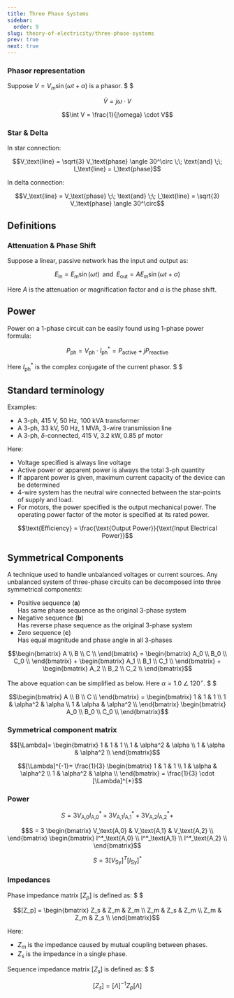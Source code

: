 ```yaml
---
title: Three Phase Systems
sidebar:
  order: 9
slug: theory-of-electricity/three-phase-systems
prev: true
next: true
---
```


### Phasor representation

Suppose $V = V_m \sin{(\omega t + \alpha)}$ is a phasor. $ $

```math
\dot{V} = j\omega \cdot V
```

```math
\int V = \frac{1}{j\omega} \cdot V
```

### Star & Delta

In star connection:

```math
V_\text{line} = \sqrt{3} V_\text{phase} \angle 30^\circ \;\; \text{and} \;\; I_\text{line} = I_\text{phase}
```

In delta connection:

```math
V_\text{line} = V_\text{phase} \;\; \text{and} \;\; I_\text{line} = \sqrt{3} V_\text{phase} \angle 30^\circ
```

## Definitions

### Attenuation & Phase Shift

Suppose a linear, passive network has the input and output as:

```math
E_\text{in} = E_m \sin{(\omega t)}\;\; \text{and} \;\;E_\text{out} = A E_m \sin{(\omega t + \alpha)}
```

Here $A$ is the attenuation or magnification factor and $\alpha$ is the phase shift.

## Power

Power on a 1-phase circuit can be easily found using 1-phase power formula:

```math
P_\text{ph} = V_\text{ph} \cdot I^*_\text{ph} = P_\text{active} + j P_\text{reactive}
```

Here $I^*_\text{ph}$ is the complex conjugate of the current phasor. $ $

## Standard terminology

Examples:
- A 3-ph, 415 V, 50 Hz, 100 kVA transformer
- A 3-ph, 33 kV, 50 Hz, 1 MVA, 3-wire transmission line
- A 3-ph, $\delta$-connected, 415 V, 3.2 kW, 0.85 pf motor

Here:
- Voltage specified is always line voltage
- Active power or apparent power is always the total 3-ph quantity
- If apparent power is given, maximum current capacity of the device can be determined
- 4-wire system has the neutral wire connected between the star-points of supply and load.
- For motors, the power specified is the output mechanical power. The operating power factor of the motor is specified at its rated power.

```math
\text{Efficiency} = \frac{\text{Output Power}}{\text{Input Electrical Power}}
```

## Symmetrical Components

A technique used to handle unbalanced voltages or current sources. Any unbalanced system of three-phase circuits can be decomposed into three symmetrical components:

- Positive sequence ($\mathbf{a}$)   
  Has same phase sequence as the original 3-phase system
- Negative sequence ($\mathbf{b}$)    
  Has reverse phase sequence as the original 3-phase system
- Zero sequence ($\mathbf{c}$)   
  Has equal magnitude and phase angle in all 3-phases

```math
\begin{bmatrix}
  A \\
  B \\
  C \\
\end{bmatrix}
=
\begin{bmatrix}
  A_0 \\
  B_0 \\
  C_0 \\
\end{bmatrix}
+
\begin{bmatrix}
  A_1 \\
  B_1 \\
  C_1 \\
\end{bmatrix}
+
\begin{bmatrix}
  A_2 \\
  B_2 \\
  C_2 \\
\end{bmatrix}
```

The above equation can be simplified as below. Here $\alpha = 1.0\; \angle\; 120^\circ$. $ $

```math
\begin{bmatrix}
  A \\
  B \\
  C \\
\end{bmatrix}
=
\begin{bmatrix}
  1 & 1 & 1 \\
  1 & \alpha^2 & \alpha \\
  1 & \alpha & \alpha^2 \\
\end{bmatrix}
\begin{bmatrix}
  A_0 \\
  B_0 \\
  C_0 \\
\end{bmatrix}
```

### Symmetrical component matrix

```math
[\Lambda]=
\begin{bmatrix}
  1 & 1 & 1 \\
  1 & \alpha^2 & \alpha \\
  1 & \alpha & \alpha^2 \\
\end{bmatrix}
```

```math
[\Lambda]^{-1}=
\frac{1}{3}
\begin{bmatrix}
  1 & 1 & 1 \\
  1 & \alpha & \alpha^2 \\
  1 & \alpha^2 & \alpha \\
\end{bmatrix}
= \frac{1}{3} \cdot [\Lambda]^{*}
```

### Power

```math
S =
3V_\text{A,0} I^*_\text{A,0}+
3V_\text{A,1} I^*_\text{A,1}+
3V_\text{A,2} I^*_\text{A,2}+
```
```math
S = 3
\begin{bmatrix}
V_\text{A,0} & V_\text{A,1} & V_\text{A,2} \\
\end{bmatrix}
\begin{bmatrix}
I^*_\text{A,0} \\
I^*_\text{A,1} \\
I^*_\text{A,2} \\
\end{bmatrix}
```

```math
S = 3 [V_\text{Sy}]^{T} [I_\text{Sy}]^*
```

### Impedances

Phase impedance matrix $[Z_p]$ is defined as: $ $

```math
[Z_p] = 
\begin{bmatrix}
  Z_s & Z_m & Z_m \\
  Z_m & Z_s & Z_m \\
  Z_m & Z_m & Z_s \\
\end{bmatrix}
```

Here:
- $Z_m$ is the impedance caused by mutual coupling between phases.
- $Z_s$ is the impedance in a single phase.

Sequence impedance matrix $[Z_s]$ is defined as: $ $

```math
[Z_s] = [\Lambda]^{-1} Z_p [\Lambda]
```
